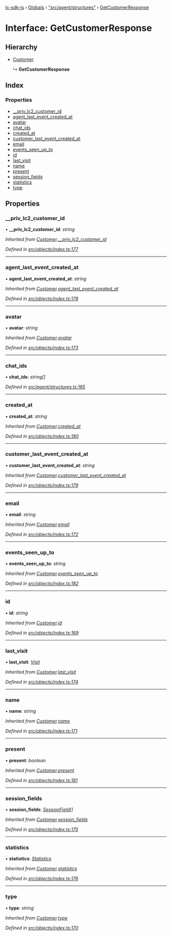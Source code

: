 [lc-sdk-js](../README.md) › [Globals](../globals.md) › ["src/agent/structures"](../modules/_src_agent_structures_.md) › [GetCustomerResponse](_src_agent_structures_.getcustomerresponse.md)

# Interface: GetCustomerResponse

## Hierarchy

* [Customer](_src_objects_index_.customer.md)

  ↳ **GetCustomerResponse**

## Index

### Properties

* [__priv_lc2_customer_id](_src_agent_structures_.getcustomerresponse.md#__priv_lc2_customer_id)
* [agent_last_event_created_at](_src_agent_structures_.getcustomerresponse.md#agent_last_event_created_at)
* [avatar](_src_agent_structures_.getcustomerresponse.md#avatar)
* [chat_ids](_src_agent_structures_.getcustomerresponse.md#chat_ids)
* [created_at](_src_agent_structures_.getcustomerresponse.md#created_at)
* [customer_last_event_created_at](_src_agent_structures_.getcustomerresponse.md#customer_last_event_created_at)
* [email](_src_agent_structures_.getcustomerresponse.md#email)
* [events_seen_up_to](_src_agent_structures_.getcustomerresponse.md#events_seen_up_to)
* [id](_src_agent_structures_.getcustomerresponse.md#id)
* [last_visit](_src_agent_structures_.getcustomerresponse.md#last_visit)
* [name](_src_agent_structures_.getcustomerresponse.md#name)
* [present](_src_agent_structures_.getcustomerresponse.md#present)
* [session_fields](_src_agent_structures_.getcustomerresponse.md#session_fields)
* [statistics](_src_agent_structures_.getcustomerresponse.md#statistics)
* [type](_src_agent_structures_.getcustomerresponse.md#type)

## Properties

###  __priv_lc2_customer_id

• **__priv_lc2_customer_id**: *string*

*Inherited from [Customer](_src_objects_index_.customer.md).[__priv_lc2_customer_id](_src_objects_index_.customer.md#__priv_lc2_customer_id)*

*Defined in [src/objects/index.ts:177](https://github.com/livechat/lc-sdk-js/blob/5281c0a/src/objects/index.ts#L177)*

___

###  agent_last_event_created_at

• **agent_last_event_created_at**: *string*

*Inherited from [Customer](_src_objects_index_.customer.md).[agent_last_event_created_at](_src_objects_index_.customer.md#agent_last_event_created_at)*

*Defined in [src/objects/index.ts:178](https://github.com/livechat/lc-sdk-js/blob/5281c0a/src/objects/index.ts#L178)*

___

###  avatar

• **avatar**: *string*

*Inherited from [Customer](_src_objects_index_.customer.md).[avatar](_src_objects_index_.customer.md#avatar)*

*Defined in [src/objects/index.ts:173](https://github.com/livechat/lc-sdk-js/blob/5281c0a/src/objects/index.ts#L173)*

___

###  chat_ids

• **chat_ids**: *string[]*

*Defined in [src/agent/structures.ts:165](https://github.com/livechat/lc-sdk-js/blob/5281c0a/src/agent/structures.ts#L165)*

___

###  created_at

• **created_at**: *string*

*Inherited from [Customer](_src_objects_index_.customer.md).[created_at](_src_objects_index_.customer.md#created_at)*

*Defined in [src/objects/index.ts:180](https://github.com/livechat/lc-sdk-js/blob/5281c0a/src/objects/index.ts#L180)*

___

###  customer_last_event_created_at

• **customer_last_event_created_at**: *string*

*Inherited from [Customer](_src_objects_index_.customer.md).[customer_last_event_created_at](_src_objects_index_.customer.md#customer_last_event_created_at)*

*Defined in [src/objects/index.ts:179](https://github.com/livechat/lc-sdk-js/blob/5281c0a/src/objects/index.ts#L179)*

___

###  email

• **email**: *string*

*Inherited from [Customer](_src_objects_index_.customer.md).[email](_src_objects_index_.customer.md#email)*

*Defined in [src/objects/index.ts:172](https://github.com/livechat/lc-sdk-js/blob/5281c0a/src/objects/index.ts#L172)*

___

###  events_seen_up_to

• **events_seen_up_to**: *string*

*Inherited from [Customer](_src_objects_index_.customer.md).[events_seen_up_to](_src_objects_index_.customer.md#events_seen_up_to)*

*Defined in [src/objects/index.ts:182](https://github.com/livechat/lc-sdk-js/blob/5281c0a/src/objects/index.ts#L182)*

___

###  id

• **id**: *string*

*Inherited from [Customer](_src_objects_index_.customer.md).[id](_src_objects_index_.customer.md#id)*

*Defined in [src/objects/index.ts:169](https://github.com/livechat/lc-sdk-js/blob/5281c0a/src/objects/index.ts#L169)*

___

###  last_visit

• **last_visit**: *[Visit](_src_objects_index_.visit.md)*

*Inherited from [Customer](_src_objects_index_.customer.md).[last_visit](_src_objects_index_.customer.md#last_visit)*

*Defined in [src/objects/index.ts:174](https://github.com/livechat/lc-sdk-js/blob/5281c0a/src/objects/index.ts#L174)*

___

###  name

• **name**: *string*

*Inherited from [Customer](_src_objects_index_.customer.md).[name](_src_objects_index_.customer.md#name)*

*Defined in [src/objects/index.ts:171](https://github.com/livechat/lc-sdk-js/blob/5281c0a/src/objects/index.ts#L171)*

___

###  present

• **present**: *boolean*

*Inherited from [Customer](_src_objects_index_.customer.md).[present](_src_objects_index_.customer.md#present)*

*Defined in [src/objects/index.ts:181](https://github.com/livechat/lc-sdk-js/blob/5281c0a/src/objects/index.ts#L181)*

___

###  session_fields

• **session_fields**: *[SessionField](_src_objects_index_.sessionfield.md)[]*

*Inherited from [Customer](_src_objects_index_.customer.md).[session_fields](_src_objects_index_.customer.md#session_fields)*

*Defined in [src/objects/index.ts:175](https://github.com/livechat/lc-sdk-js/blob/5281c0a/src/objects/index.ts#L175)*

___

###  statistics

• **statistics**: *[Statistics](_src_objects_index_.statistics.md)*

*Inherited from [Customer](_src_objects_index_.customer.md).[statistics](_src_objects_index_.customer.md#statistics)*

*Defined in [src/objects/index.ts:176](https://github.com/livechat/lc-sdk-js/blob/5281c0a/src/objects/index.ts#L176)*

___

###  type

• **type**: *string*

*Inherited from [Customer](_src_objects_index_.customer.md).[type](_src_objects_index_.customer.md#type)*

*Defined in [src/objects/index.ts:170](https://github.com/livechat/lc-sdk-js/blob/5281c0a/src/objects/index.ts#L170)*
